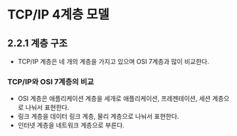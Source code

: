 # TCP/IP 4계층 모델

## 2.2.1 계층 구조
- TCP/IP 계층은 네 개의 계층을 가지고 있으며 OSI 7계층과 많이 비교한다. 

### TCP/IP와 OSI 7계층의 비교

- OSI 계층은 애플리케이션 계층을 세개로 애플리케이션, 프레젠테이션, 세션 계층으로 나눠서 표현한다.
- 링크 계층을 데이터 링크 계층, 물리 계층으로 나눠서 표현한다.
- 인터넷 계층을 네트워크 계층으로 부른다. 
